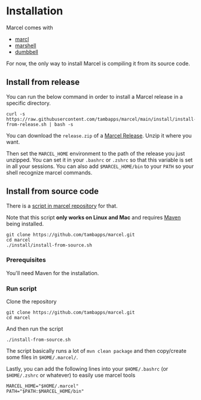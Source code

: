 # Installation

Marcel comes with
- [marcl](../tools/marcl.md)
- [marshell](../tools/marshell/index)
- [dumbbell](../tools/dumbbell.md)

For now, the only way to install Marcel is compiling it from its source code.

## Install from release
You can run the below command in order to install a Marcel release in a specific directory.

```shell
curl -s https://raw.githubusercontent.com/tambapps/marcel/main/install/install-from-release.sh | bash -s
```

You can download the `release.zip` of a [Marcel Release](https://github.com/tambapps/marcel/releases). Unzip it where you want.

Then set the `MARCEL_HOME` environment to the path of the release you just unzipped. You can set it in your `.bashrc` or `.zshrc` so that
this variable is set in all your sessions.
You can also add `$MARCEL_HOME/bin` to your `PATH` so your shell recognize marcel commands.

## Install from source code
There is a [script in marcel repository](https://github.com/tambapps/marcel/blob/main/install.sh) for that.

Note that this script **only works on Linux and Mac** and requires [Maven](https://maven.apache.org/) being installed.
```shell
git clone https://github.com/tambapps/marcel.git
cd marcel
./install/install-from-source.sh
```

### Prerequisites

You'll need Maven for the installation.

### Run script

Clone the repository
```shell
git clone https://github.com/tambapps/marcel.git
cd marcel
```

And then run the script
```shell
./install-from-source.sh
```

The script basically runs a lot of `mvn clean package` and then copy/create some files in `$HOME/.marcel/`.

Lastly, you can add the following lines into your `$HOME/.bashrc` (or `$HOME/.zshrc` or whatever) to easily use marcel tools

```shell
MARCEL_HOME="$HOME/.marcel"
PATH="$PATH:$MARCEL_HOME/bin"
```
